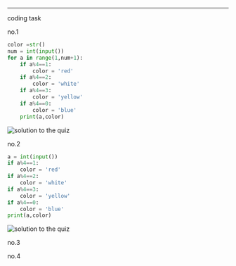 -----------------------------
coding task

no.1
```.py
color =str()
num = int(input())
for a in range(1,num+1):
    if a%4==1:
        color = 'red'
    if a%4==2:
        color = 'white'
    if a%4==3:
        color = 'yellow'
    if a%4==0:
        color = 'blue'
    print(a,color)
```
![solution to the quiz](t001.png)

no.2
```.py
a = int(input())
if a%4==1:
    color = 'red'
if a%4==2:
    color = 'white'
if a%4==3:
    color = 'yellow'
if a%4==0:
    color = 'blue'
print(a,color)
```
![solution to the quiz](t002.png)

no.3

no.4
